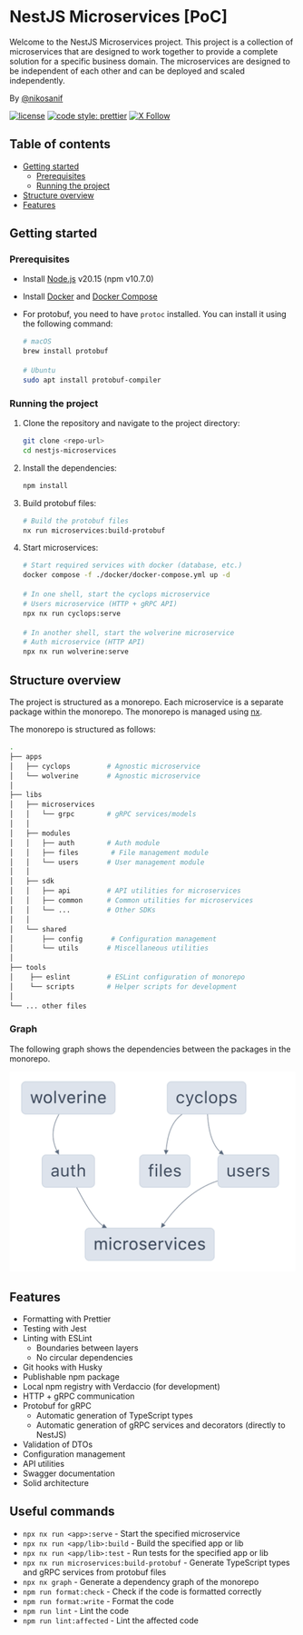 # NestJS Microservices [PoC]

Welcome to the NestJS Microservices project. This project is a collection of microservices that are designed to work together to provide a complete solution for a specific business domain.
The microservices are designed to be independent of each other and can be deployed and scaled independently.

By [@nikosanif](https://x.com/nikosanif)

[![license](https://img.shields.io/github/license/nikosanif/angular-authentication.svg)](https://github.com/nikosanif/angular-authentication/blob/main/LICENSE)
[![code style: prettier](https://img.shields.io/badge/code_style-prettier-ff69b4.svg)](https://github.com/prettier/prettier)
[![X Follow](https://img.shields.io/twitter/follow/nikosanif.svg?style=social&label=Follow)](https://x.com/nikosanif)

## Table of contents

- [Getting started](#getting-started)
  - [Prerequisites](#prerequisites)
  - [Running the project](#running-the-project)
- [Structure overview](#structure-overview)
- [Features](#features)

## Getting started

### Prerequisites

- Install [Node.js](https://nodejs.org/en/) v20.15 (npm v10.7.0)
- Install [Docker](https://www.docker.com/) and [Docker Compose](https://docs.docker.com/compose/install/)
- For protobuf, you need to have `protoc` installed. You can install it using the following command:

  ```sh
  # macOS
  brew install protobuf

  # Ubuntu
  sudo apt install protobuf-compiler
  ```

### Running the project

1. Clone the repository and navigate to the project directory:

   ```sh
   git clone <repo-url>
   cd nestjs-microservices
   ```

2. Install the dependencies:

   ```sh
   npm install
   ```

3. Build protobuf files:

   ```sh
   # Build the protobuf files
   nx run microservices:build-protobuf
   ```

4. Start microservices:

   ```sh
   # Start required services with docker (database, etc.)
   docker compose -f ./docker/docker-compose.yml up -d

   # In one shell, start the cyclops microservice
   # Users microservice (HTTP + gRPC API)
   npx nx run cyclops:serve

   # In another shell, start the wolverine microservice
   # Auth microservice (HTTP API)
   npx nx run wolverine:serve
   ```

## Structure overview

The project is structured as a monorepo. Each microservice is a separate package within the monorepo. The monorepo is managed using [nx](https://nx.dev/).

The monorepo is structured as follows:

```sh
.
├── apps
│   ├── cyclops         # Agnostic microservice
│   └── wolverine       # Agnostic microservice
│
├── libs
│   ├── microservices
│   │   └── grpc        # gRPC services/models
│   │
│   ├── modules
│   │   ├── auth        # Auth module
│   │   ├── files        # File management module
│   │   └── users       # User management module
│   │
│   ├── sdk
│   │   ├── api         # API utilities for microservices
│   │   ├── common      # Common utilities for microservices
│   │   └── ...         # Other SDKs
│   │
│   └── shared
│       ├── config       # Configuration management
│       └── utils       # Miscellaneous utilities
│
├── tools
│    ├── eslint         # ESLint configuration of monorepo
│    └── scripts        # Helper scripts for development
│
└── ... other files
```

### Graph

The following graph shows the dependencies between the packages in the monorepo.

![Graph](./meta/deps-graph.png)

## Features

- Formatting with Prettier
- Testing with Jest
- Linting with ESLint
  - Boundaries between layers
  - No circular dependencies
- Git hooks with Husky
- Publishable npm package
- Local npm registry with Verdaccio (for development)
- HTTP + gRPC communication
- Protobuf for gRPC
  - Automatic generation of TypeScript types
  - Automatic generation of gRPC services and decorators (directly to NestJS)
- Validation of DTOs
- Configuration management
- API utilities
- Swagger documentation
- Solid architecture

## Useful commands

- `npx nx run <app>:serve` - Start the specified microservice
- `npx nx run <app/lib>:build` - Build the specified app or lib
- `npx nx run <app/lib>:test` - Run tests for the specified app or lib
- `npx nx run microservices:build-protobuf` - Generate TypeScript types and gRPC services from protobuf files
- `npx nx graph` - Generate a dependency graph of the monorepo
- `npm run format:check` - Check if the code is formatted correctly
- `npm run format:write` - Format the code
- `npm run lint` - Lint the code
- `npm run lint:affected` - Lint the affected code
